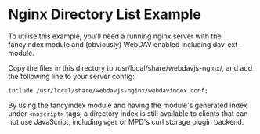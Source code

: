# Nginx Directory List Example

To utilise this example, you'll need a running nginx server with the fancyindex
module and (obviously) WebDAV enabled including dav-ext-module.

Copy the files in this directory to /usr/local/share/webdavjs-nginx/, and add
the following line to your server config:

```
include /usr/local/share/webdavjs-nginx/webdavindex.conf;
```

By using the fancyindex module and having the module's generated index under
`<noscript>` tags, a directory index is still available to clients that can not
use JavaScript, including `wget` or MPD's curl storage plugin backend.
